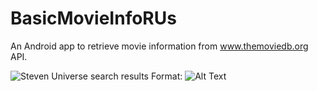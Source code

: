 # BasicMovieInfoRUs
An Android app to retrieve movie information from www.themoviedb.org API.

![Steven Universe search results](/sample_images/screenshot)
Format: ![Alt Text](url)
